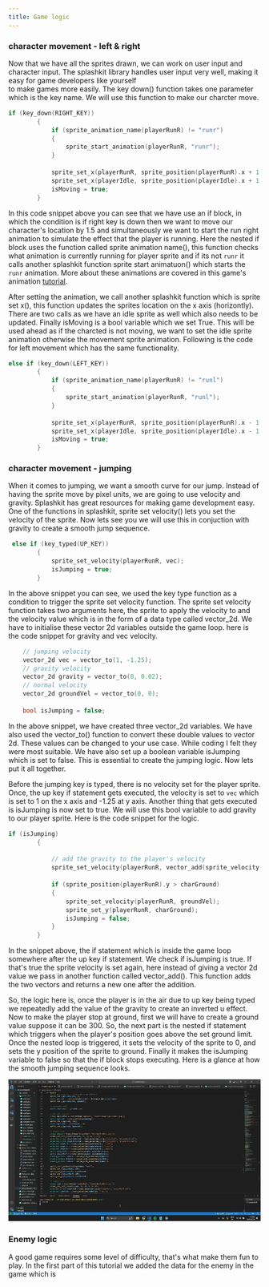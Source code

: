 ```yaml
---
title: Game logic
---
```

### character movement - left & right

Now that we have all the sprites drawn, we can work on user input and character input. The splashkit library handles user input very well, making it easy for game developers like yourself  
to make games more easily. The key down() function takes one parameter which is the key name. We will use this function to make our charcter move.

```cpp
if (key_down(RIGHT_KEY))
        {
            if (sprite_animation_name(playerRunR) != "runr")
            {
                sprite_start_animation(playerRunR, "runr");
            }

            sprite_set_x(playerRunR, sprite_position(playerRunR).x + 1.5);
            sprite_set_x(playerIdle, sprite_position(playerIdle).x + 1.5);
            isMoving = true;
        }
```

In this code snippet above you can see that we have use an if block, in which the condition is if right key is down then we want to move our character's location by 1.5 and simultaneously we want to start the run right animation to simulate the effect that the player is running. Here the nested if block uses the function called sprite animation name(), this function checks what animation is currently running for player sprite and if its not `runr` it calls another splashkit function sprite start animatuon() which starts the `runr` animation. More about these animations are covered in this game's animation [tutorial](link). 

After setting the animation, we call another splashkit function which is sprite set x(), this function updates the sprites location on the x axis (horizontly). There are two calls as we have an idle sprite as well which also needs to be updated. Finally isMoving is a bool variable which we set True. This will be used ahead as if the charcted is not moving, we want to set the idle sprite animation otherwise the movement sprite animation. Following is the code for left movement which has the same functionality. 

```cpp
else if (key_down(LEFT_KEY))
        {
            if (sprite_animation_name(playerRunR) != "runl")
            {
                sprite_start_animation(playerRunR, "runl");
            }

            sprite_set_x(playerRunR, sprite_position(playerRunR).x - 1.5);
            sprite_set_x(playerIdle, sprite_position(playerIdle).x - 1.5);
            isMoving = true;
        }
```

### character movement - jumping 

When it comes to jumping, we want a smooth curve for our jump. Instead of having the sprite move by pixel units, we are going to use velocity and gravity. Splashkit has great resources for making game development easy. One of the functions in splashkit, sprite set velocity() lets you set the velocity of the sprite. Now lets see you we will use this in conjuction with gravity to create a smooth jump sequence. 

```cpp
 else if (key_typed(UP_KEY))
        {
            sprite_set_velocity(playerRunR, vec);
            isJumping = true;
        }
```

In the above snippet you can see, we used the key type function as a condition to trigger the sprite set velocity function. The sprite set velocity function takes two arguments here, the sprite to apply the velocity to and the velocity value which is in the form of a data type called vector_2d. We have to initialise these vector 2d variables outside the game loop. here is the code snippet for gravity and vec velocity.

```cpp
    // jumping velocity
    vector_2d vec = vector_to(1, -1.25);
    // gravity velocity
    vector_2d gravity = vector_to(0, 0.02);
    // normal velocity
    vector_2d groundVel = vector_to(0, 0);

    bool isJumping = false;
```
In the above snippet, we have created three vector_2d variables. We have also used the vector_to() function to convert these double values to vector 2d. These values can be changed to your use case. While coding I felt they were most suitable. We have also set up a boolean variable isJumping which is set to false. This is essential to create the jumping logic. Now lets put it all together. 

Before the jumping key is typed, there is no velocity set for the player sprite. Once, the up key if statement gets executed, the velocity is set to `vec` which is set to 1 on the x axis and -1.25 at y axis. Another thing that gets executed is isJumping is now set to true. We will use this bool variable to add gravity to our player sprite. Here is the code snippet for the logic.

```cpp 
if (isJumping)
        {

            // add the gravity to the player's velocity
            sprite_set_velocity(playerRunR, vector_add(sprite_velocity(playerRunR), gravity));

            if (sprite_position(playerRunR).y > charGround)
            {
                sprite_set_velocity(playerRunR, groundVel);
                sprite_set_y(playerRunR, charGround);
                isJumping = false;
            }
        }
```
In the snippet above, the if statement which is inside the game loop somewhere after the up key if statement. We check if isJumping is true. If that's true the sprite velocity is set again, here instead of giving a vector 2d value we pass in another function called vector_add(). This function adds the two vectors and returns a new one after the addition. 

So, the logic here is, once the player is in the air due to up key being typed we repeatedly add the value of the gravity to create an inverted u effect. Now to make the player stop at ground, first we will have to create a ground value suppose it can be 300. So, the next part is the nested if statement which triggers when the player's position goes above the set ground limit. Once the nested loop is triggered, it sets the velocity of the sprite to 0, and sets the y position of the sprite to ground. Finally it makes the isJumping variable to false so that the if block stops executing. Here is a glance at how the smooth jumping sequence looks.

![player jump gif](/Tutorials/splashkit-mario-game-tutorial/images%20and%20gifs/player%20jumping%20gif.gif)

### Enemy logic 

A good game requires some level of difficulty, that's what make them fun to play. In the first part of this tutorial we added the data for the enemy in the game which is 

